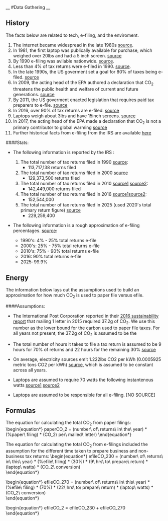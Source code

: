 __
#Data Gathering
__
## History 
The facts below are related to tech, e-filing, and the enviroment.
1. The internet became widespread in the late 1980s [source](http://www.internetsociety.org/internet/what-internet/history-internet/brief-history-internet#Transition).
1. In 1981, the first laptop was publically available for purchase, which weighed over 20lbs and had a 5 inch screen. [source](https://en.wikipedia.org/wiki/Laptop)
1. By 1990 e-filing was avilable nationwide. [source](https://www.irs.gov/uac/irs-e-file-a-history).
1. Less than 4% of tax returns were e-filed in 1990. [source](https://www.irs.gov/pub/irs-soi/90inar.pdf).
1. In the late 1990s, the US goverment set a goal for 80% of taxes being e-filed. [source](https://www.irs.gov/uac/starting-in-2011-many-paid-preparers-must-e-file-federal-income-tax-returns-for-individuals-estates-and-trusts)
1. In 2009, the acting head of the EPA authored a declaration that CO<sub>2</sub> threatens the public health and welfare of current and future generations. [source](https://www.epa.gov/climatechange/endangerment-and-cause-or-contribute-findings-greenhouse-gases-under-section-202a)
1. By 2011, the US goverment enacted legislation that requires paid tax preparers to e-file. [source](https://www.irs.gov/uac/starting-in-2011-many-paid-preparers-must-e-file-federal-income-tax-returns-for-individuals-estates-and-trusts) 
1. In 2016, over 90% of tax returns are e-filed. [source](https://www.efile.com/efile-tax-return-direct-deposit-statistics/)
1. Laptops weigh about 3lbs and have 15inch screens. [source](http://www.apple.com/macbook-pro/specs/)
1. In 2017, the acting head of the EPA made a declaration that CO<sub>2</sub> is not a primary contributor to global warming [source](https://www.nytimes.com/2017/03/09/us/politics/epa-scott-pruitt-global-warming.html)
1. Further historical facts from e-filing from the IRS are available [here](https://www.irs.gov/uac/irs-e-file-a-history)

####Stats:  
* The following information is reported by the IRS :
    1. The total number of tax returns filed in 1990 [source](https://www.irs.gov/pub/irs-soi/90inar.pdf):
        * 113,717,138 returns filed
    1. The total number of tax returns filed in 2000 [source](https://www.irs.gov/uac/soi-tax-stats-individual-statistical-tables-by-size-of-adjusted-gross-income)
        * 129,373,500 returns filed
    1. The total number of tax returns filed in 2010 [source1](https://www.irs.gov/uac/2017-and-prior-year-filing-season-statistics) [source2](https://www.irs.gov/uac/2010-filing-season-statistics):
        * 142,449,000 returns filed
    1. The total number of tax returns filed in 2016 [source1](https://www.irs.gov/uac/2017-and-prior-year-filing-season-statistics)[source2](https://www.irs.gov/uac/newsroom/filing-season-statistics-for-the-week-ending-december-30-2016):
        * 152,544,000
    1. The total number of tax returns filed in 2025 (used 2020's total primary return figure) [source](https://www.irs.gov/pub/irs-soi/p6292.pdf) 
        * 229,259,400

* The following information is a rough approximation of e-filing percentages. [source](https://www.efile.com/efile-tax-return-direct-deposit-statistics/):
    * 1990's:  4% - 25% total returns e-file
    * 2000's: 25% - 75% total returns e-file
    * 2010's: 75% - 90% total returns e-file
    * 2016: 90% total returns e-file
    * 2025: 99.9%
  
## Energy
The information below lays out the assumptions used to build an approximation for how much CO<sub>2</sub> is used to paper file versus efile.  

####Assumptions:
* The International Post Corporation reported in their [2016 sustainability report](https://www.ipc.be/en/knowledge-centre/sustainability/sustainability-report) that mailing 1 letter in 2015 required 37.2g of CO<sub>2</sub>. We use this number as the lower bound for the carbon used to paper file taxes. For all years not present, the 37.2g of CO<sub>2</sub> is assumed to be the 
    
* The total number of hours it takes to file a tax return is assumed to be 9 hours for 70% of returns and 22 hours for the remaining 30% [source](https://www.irs.gov/instructions/i1040a/ar03.html)
* On average, electricity sources emit 1.222lbs CO2 per kWh (0.0005925 metric tons CO2 per kWh) [source](https://carbonfund.org/how-we-calculate/), which is assumed to be constant across all years.
* Laptops are assumed to require 70 watts the following instantenous watts [source1](https://support.apple.com/en-us/HT201700) [source2](https://support.apple.com/en-us/HT201796)
    
* Laptops are assumed to be responsible for all e-filing. [NO SOURCE]


## Formulas
The equation for calculating the total CO<sub>2</sub> from paper filings:
\begin{equation*}
paperCO_2 =  (number\ of\ returns\ in\ the\ year) * (\%paper\ filing) * (CO_2\ per\ mailed\ letter) 
\end{equation*}  

The equation for calculating the total CO<sub>2</sub> from e-filings included the assumption for the different time taken to prepare business and non-business tax returns: 
\begin{equation*}
efileCO_230 = (number\ of\ returns\ in\ this\ year) * (\%efile\ filing) * (30\%) * (9\ hrs\ to\ prepare\ return) * (laptop\ watts) * (CO_2\ conversion)  
\end{equation*} 

\begin{equation*}
efileCO_270 = (number\ of\ returns\ in\ this\ year) * (\%efile\ filing) * (70\%) * (22\ hrs\ to\ prepare\ return) * (laptop\ watts) * (CO_2\ conversion)  
\end{equation*}

\begin{equation*}
efileCO_2 = efileCO_230 + efileCO_270  
\end{equation*}
